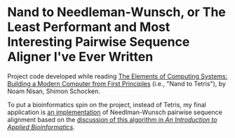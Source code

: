 # Nand to Needleman-Wunsch, or The Least Performant and Most Interesting Pairwise Sequence Aligner I've Ever Written

Project code developed while reading [The Elements of Computing Systems: Building a Modern Computer from First Principles](https://www.nand2tetris.org) (i.e., "Nand to Tetris"), by Noam Nisan, Shimon Schocken.

To put a bioinformatics spin on the project, instead of Tetris, my final application is [an implementation](https://github.com/gregcaporaso/nand-to-needleman-wunsch/blob/main/09/PairwiseAligner/NWAligner.jack) of Needlman-Wunsch pairwise sequence alignment based on the [discussion of this algorithm in *An Introduction to Applied Bioinformatics*](https://readiab.org/pairwise-alignment.html#a-better-approach-for-global-pairwise-alignment-using-the-needleman-wunsch-algorithm). 
